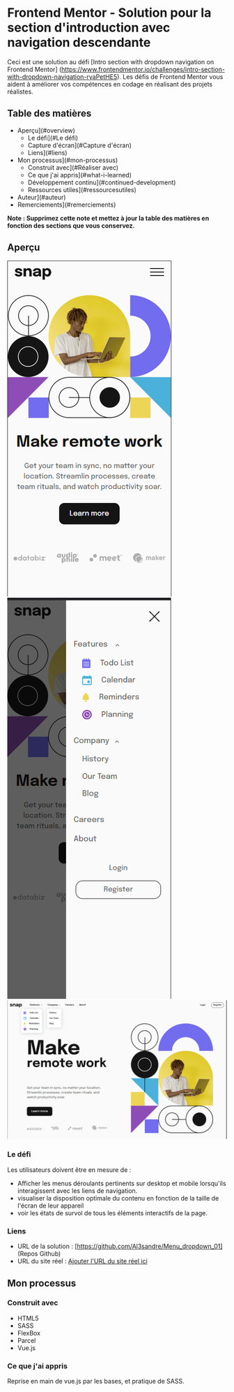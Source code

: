 # Frontend Mentor - Solution pour la section d'introduction avec navigation descendante

Ceci est une solution au défi [Intro section with dropdown navigation on Frontend Mentor] (https://www.frontendmentor.io/challenges/intro-section-with-dropdown-navigation-ryaPetHE5). Les défis de Frontend Mentor vous aident à améliorer vos compétences en codage en réalisant des projets réalistes. 

## Table des matières

- Aperçu](#overview)
  - Le défi](#Le défi)
  - Capture d'écran](#Capture d'écran)
  - Liens](#liens)
- Mon processus](#mon-processus)
  - Construit avec](#Réaliser avec)
  - Ce que j'ai appris](#what-i-learned)
  - Développement continu](#continued-development)
  - Ressources utiles](#ressourcesutiles)
- Auteur](#auteur)
- Remerciements](#remerciements)

**Note : Supprimez cette note et mettez à jour la table des matières en fonction des sections que vous conservez.**

## Aperçu

![Mobile](./render/mobile.png)
![Mobile_avec_navigation_ouverte](./render/Mobile_nav_open.png)
![desktop](./render/Version%20desktop.png)



### Le défi

Les utilisateurs doivent être en mesure de :

- Afficher les menus déroulants pertinents sur desktop et mobile lorsqu'ils interagissent avec les liens de navigation.
- visualiser la disposition optimale du contenu en fonction de la taille de l'écran de leur appareil
- voir les états de survol de tous les éléments interactifs de la page.

### Liens

- URL de la solution : [https://github.com/Al3sandre/Menu_dropdown_01] (Repos Github)
- URL du site réel : [Ajouter l'URL du site réel ici](https://your-live-site-url.com)

## Mon processus

### Construit avec

- HTML5
- SASS 
- FlexBox
- Parcel
- Vue.js


### Ce que j'ai appris

Reprise en main de vue.js par les bases, et pratique de SASS. 





